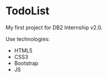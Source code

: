 # TodoList
My first project for DB2 Internship v2.0.

Use technologies:
  - HTML5
  - CSS3
  - Bootstrap
  - JS
